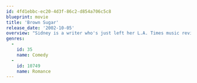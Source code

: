 ```yaml
---
id: 4fd1ebbc-ec20-4d3f-86c2-d854a706c5c8
blueprint: movie
title: 'Brown Sugar'
release_date: '2002-10-05'
overview: "Sidney is a writer who's just left her L.A. Times music review gig to edit New York hip-hop magazine XXL. Dre is an executive with a hip-hop record company based in New York. They've known each other since they met as children, when both discovered hip-hop for the first time. Now that they're back together, they should be perfect for each other, except that Dre's about to marry lawyer Reese and Sidney claims not to be interested in Dre romantically. Meanwhile, Dre is growing increasingly restless with his company's focus on profit over artistry, which leads to signing the gimmicky duo Ren and Ten while ignoring the talented Chris"
genres:
  -
    id: 35
    name: Comedy
  -
    id: 10749
    name: Romance
---
```

